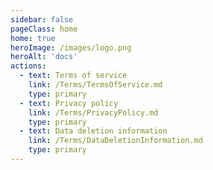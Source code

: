```yaml
---
sidebar: false
pageClass: home
home: true
heroImage: /images/logo.png
heroAlt: 'docs'
actions:
  - text: Terms of service
    link: /Terms/TermsOfService.md
    type: primary
  - text: Privacy policy
    link: /Terms/PrivacyPolicy.md
    type: primary
  - text: Data deletion information
    link: /Terms/DataDeletionInformation.md
    type: primary
---
```


